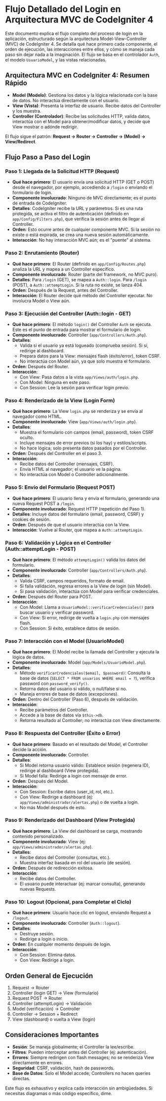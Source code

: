 # Flujo Detallado del Login en Arquitectura MVC de CodeIgniter 4

Este documento explica el flujo completo del proceso de login en la aplicación, estructurado según la arquitectura Model-View-Controller (MVC) de CodeIgniter 4. Se detalla qué hace primero cada componente, el orden de ejecución, las interacciones entre ellos, y cómo se maneja cada paso sin dejar nada a la imaginación. El flujo se basa en el controlador `Auth`, el modelo `UsuarioModel`, y las vistas relacionadas.

## Arquitectura MVC en CodeIgniter 4: Resumen Rápido
- **Model (Modelo)**: Gestiona los datos y la lógica relacionada con la base de datos. No interactúa directamente con el usuario.
- **View (Vista)**: Presenta la interfaz de usuario. Recibe datos del Controller y los muestra.
- **Controller (Controlador)**: Recibe las solicitudes HTTP, valida datos, interactúa con el Model para obtener/modificar datos, y decide qué View mostrar o adónde redirigir.

El flujo sigue el patrón: **Request → Router → Controller → (Model) → View/Redirect**.

## Flujo Paso a Paso del Login

### Paso 1: Llegada de la Solicitud HTTP (Request)
- **Qué hace primero**: El usuario envía una solicitud HTTP (GET o POST) desde el navegador, por ejemplo, accediendo a `/login` o enviando el formulario de login.
- **Componente involucrado**: Ninguno de MVC directamente; es el punto de entrada de CodeIgniter.
- **Detalles**: CodeIgniter recibe la URL y parámetros. Si es una ruta protegida, se activa el filtro de autenticación (definido en `app/Config/Filters.php`), que verifica la sesión antes de llegar al Controller.
- **Orden**: Esto ocurre antes de cualquier componente MVC. Si la sesión no existe o está expirada, se crea una nueva sesión automáticamente.
- **Interacción**: No hay interacción MVC aún; es el "puente" al sistema.

### Paso 2: Enrutamiento (Router)
- **Qué hace primero**: El Router (definido en `app/Config/Routes.php`) analiza la URL y mapea a un Controller específico.
- **Componente involucrado**: Router (parte del framework, no MVC puro).
- **Detalles**: Para `/login` (GET), se mapea a `Auth::login`. Para `/login` (POST), a `Auth::attemptLogin`. Si la ruta no existe, se lanza 404.
- **Orden**: Después de la Request, antes del Controller.
- **Interacción**: El Router decide qué método del Controller ejecutar. No involucra Model o View aún.

### Paso 3: Ejecución del Controller (Auth::login - GET)
- **Qué hace primero**: El método `login()` del Controller `Auth` se ejecuta. Este es el punto de entrada para mostrar el formulario de login.
- **Componente involucrado**: Controller (`app/Controllers/Auth.php`).
- **Detalles**:
  - Valida si el usuario ya está logueado (comprueba sesión). Si sí, redirige al dashboard.
  - Prepara datos para la View: mensajes flash (éxito/error), token CSRF.
  - No interactúa con Model aún, ya que solo muestra el formulario.
- **Orden**: Después del Router.
- **Interacción**:
  - Con View: Pasa datos a la vista `app/Views/auth/login.php`.
  - Con Model: Ninguna en este paso.
  - Con Session: Lee la sesión para verificar login previo.

### Paso 4: Renderizado de la View (Login Form)
- **Qué hace primero**: La View `login.php` se renderiza y se envía al navegador como HTML.
- **Componente involucrado**: View (`app/Views/auth/login.php`).
- **Detalles**:
  - Muestra el formulario con campos (email, password), token CSRF oculto.
  - Incluye mensajes de error previos (si los hay) y estilos/scripts.
  - No hace lógica; solo presenta datos pasados por el Controller.
- **Orden**: Después del Controller en el paso 3.
- **Interacción**:
  - Recibe datos del Controller (mensajes, CSRF).
  - Envía HTML al navegador; el usuario ve la página.
  - No interactúa con Model o Controller adicionalmente.

### Paso 5: Envío del Formulario (Request POST)
- **Qué hace primero**: El usuario llena y envía el formulario, generando una nueva Request POST a `/login`.
- **Componente involucrado**: Request HTTP (repetición del Paso 1).
- **Detalles**: Incluye datos del formulario (email, password, CSRF) y cookies de sesión.
- **Orden**: Después de que el usuario interactúa con la View.
- **Interacción**: Vuelve al Router, que mapea a `Auth::attemptLogin`.

### Paso 6: Validación y Lógica en el Controller (Auth::attemptLogin - POST)
- **Qué hace primero**: El método `attemptLogin()` valida los datos del formulario.
- **Componente involucrado**: Controller (`app/Controllers/Auth.php`).
- **Detalles**:
  - Valida CSRF, campos requeridos, formato de email.
  - Si falla validación, regresa errores a la View de login (sin Model).
  - Si pasa validación, interactúa con Model para verificar credenciales.
- **Orden**: Después del Router para POST.
- **Interacción**:
  - Con Model: Llama a `UsuarioModel::verificarCredenciales()` para buscar usuario y verificar password.
  - Con View: Si error, redirige de vuelta a `login.php` con mensajes flash.
  - Con Session: Si éxito, establece datos de sesión.

### Paso 7: Interacción con el Model (UsuarioModel)
- **Qué hace primero**: El Model recibe la llamada del Controller y ejecuta la lógica de datos.
- **Componente involucrado**: Model (`app/Models/UsuarioModel.php`).
- **Detalles**:
  - Método `verificarCredenciales($email, $password)`: Consulta la base de datos (`SELECT * FROM usuarios WHERE email = ?`), verifica password con `password_verify()`.
  - Retorna datos del usuario si válido, o null/false si no.
  - Maneja errores de base de datos (excepciones).
- **Orden**: Dentro del Controller (Paso 6), después de validación.
- **Interacción**:
  - Recibe parámetros del Controller.
  - Accede a la base de datos vía `$this->db`.
  - Retorna resultado al Controller; no interactúa con View directamente.

### Paso 8: Respuesta del Controller (Éxito o Error)
- **Qué hace primero**: Basado en el resultado del Model, el Controller decide la acción.
- **Componente involucrado**: Controller.
- **Detalles**:
  - Si Model retorna usuario válido: Establece sesión (regenera ID), redirige al dashboard (View protegida).
  - Si Model falla: Redirige a login con mensaje de error.
- **Orden**: Después del Model.
- **Interacción**:
  - Con Session: Escribe datos (user_id, rol, etc.).
  - Con View: Redirige a dashboard (ej: `app/Views/administrador/alertas.php`) o de vuelta a login.
  - No más Model después de esto.

### Paso 9: Renderizado del Dashboard (View Protegida)
- **Qué hace primero**: La View del dashboard se carga, mostrando contenido personalizado.
- **Componente involucrado**: View (ej: `app/Views/administrador/alertas.php`).
- **Detalles**:
  - Recibe datos del Controller (consultas, etc.).
  - Muestra interfaz basada en rol del usuario (de sesión).
- **Orden**: Después de redirección exitosa.
- **Interacción**:
  - Recibe datos del Controller.
  - El usuario puede interactuar (ej: marcar consulta), generando nuevas Requests.

### Paso 10: Logout (Opcional, para Completar el Ciclo)
- **Qué hace primero**: Usuario hace clic en logout, enviando Request a `/logout`.
- **Componente involucrado**: Controller (`Auth::logout`).
- **Detalles**:
  - Destruye sesión.
  - Redirige a login o inicio.
- **Orden**: En cualquier momento después de login.
- **Interacción**:
  - Con Session: Elimina datos.
  - Con View: Redirige a login.

## Orden General de Ejecución
1. Request → Router
2. Controller (login GET) → View (formulario)
3. Request POST → Router
4. Controller (attemptLogin) → Validación
5. Model (verificación) → Controller
6. Controller → Session + Redirect
7. View (dashboard) o vuelta a View (login)

## Consideraciones Importantes
- **Sesión**: Se maneja globalmente; el Controller la lee/escribe.
- **Filtros**: Pueden interceptar antes del Controller (ej: autenticación).
- **Errores**: Siempre redirigen con flash messages; no se renderiza View directamente en errores.
- **Seguridad**: CSRF, validación, hash de passwords.
- **Base de Datos**: Solo el Model accede; Controllers no hacen queries directas.

Este flujo es exhaustivo y explica cada interacción sin ambigüedades. Si necesitas diagramas o más código específico, dime.
